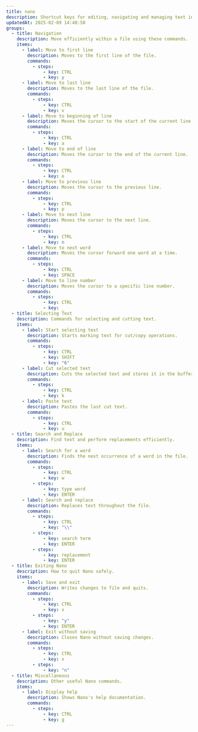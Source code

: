 ```yaml
---
title: nano
description: Shortcut keys for editing, navigating and managing text inside the Nano editor.
updatedAt: 2025-02-09 14:48:58
groups:
  - title: Navigation
    description: Move efficiently within a file using these commands.
    items:
      - label: Move to first line
        description: Moves to the first line of the file.
        commands:
          - steps:
              - key: CTRL
              - key: y
      - label: Move to last line
        description: Moves to the last line of the file.
        commands:
          - steps:
              - key: CTRL
              - key: v
      - label: Move to beginning of line
        description: Moves the cursor to the start of the current line.
        commands:
          - steps:
              - key: CTRL
              - key: a
      - label: Move to end of line
        description: Moves the cursor to the end of the current line.
        commands:
          - steps:
              - key: CTRL
              - key: e
      - label: Move to previous line
        description: Moves the cursor to the previous line.
        commands:
          - steps:
              - key: CTRL
              - key: p
      - label: Move to next line
        description: Moves the cursor to the next line.
        commands:
          - steps:
              - key: CTRL
              - key: n
      - label: Move to next word
        description: Moves the cursor forward one word at a time.
        commands:
          - steps:
              - key: CTRL
              - key: SPACE
      - label: Move to line number
        description: Moves the cursor to a specific line number.
        commands:
          - steps:
              - key: CTRL
              - key: _
  - title: Selecting Text
    description: Commands for selecting and cutting text.
    items:
      - label: Start selecting text
        description: Starts marking text for cut/copy operations.
        commands:
          - steps:
              - key: CTRL
              - key: SHIFT
              - key: "6"
      - label: Cut selected text
        description: Cuts the selected text and stores it in the buffer.
        commands:
          - steps:
              - key: CTRL
              - key: k
      - label: Paste text
        description: Pastes the last cut text.
        commands:
          - steps:
              - key: CTRL
              - key: u
  - title: Search and Replace
    description: Find text and perform replacements efficiently.
    items:
      - label: Search for a word
        description: Finds the next occurrence of a word in the file.
        commands:
          - steps:
              - key: CTRL
              - key: w
          - steps:
              - key: type word
              - key: ENTER
      - label: Search and replace
        description: Replaces text throughout the file.
        commands:
          - steps:
              - key: CTRL
              - key: "\\"
          - steps:
              - key: search term
              - key: ENTER
          - steps:
              - key: replacement
              - key: ENTER
  - title: Exiting Nano
    description: How to quit Nano safely.
    items:
      - label: Save and exit
        description: Writes changes to file and quits.
        commands:
          - steps:
              - key: CTRL
              - key: x
          - steps:
              - key: "y"
              - key: ENTER
      - label: Exit without saving
        description: Closes Nano without saving changes.
        commands:
          - steps:
              - key: CTRL
              - key: x
          - steps:
              - key: "n"
  - title: Miscellaneous
    description: Other useful Nano commands.
    items:
      - label: Display help
        description: Shows Nano's help documentation.
        commands:
          - steps:
              - key: CTRL
              - key: g
---
```

